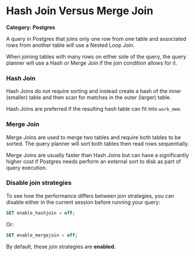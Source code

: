 # Hash Join Versus Merge Join

__Category: Postgres__

A query in Postgres that joins only one row from one table and associated rows from another table will use a Nested Loop Join.

When joining tables with many rows on either side of the query, the query planner will use a Hash or Merge Join if the join condition allows for it.

### Hash Join

Hash Joins do not require sorting and instead create a hash of the inner (smaller) table and then scan for matches in the outer (larger) table.

Hash Joins are preferred if the resulting hash table can fit into `work_mem`.

### Merge Join

Merge Joins are used to merge two tables and require both tables to be sorted. The query planner will sort both tables then read rows sequentially. 

Merge Joins are usually faster than Hash Joins but can have a significantly higher cost if Postgres needs perform an external sort to disk as part of query execution.

### Disable join strategies

To see how the performance differs between join strategies, you can disable either in the current session before running your query:

```sql
SET enable_hashjoin = off;
```

Or: 

```sql
SET enable_mergejoin = off;
```

By default, these join strategies are __enabled.__
